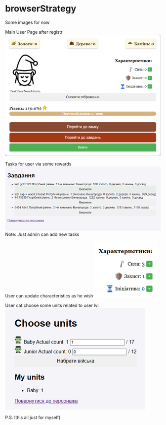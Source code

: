 # browserStrategy

Some images for now

Main User Page after registr
![alt text](AboutImg/MainScreen.png)


Tasks for user via some rewards
![alt text](AboutImg/CharTasksPage.png)
Note: Just admin can add new tasks

User can update  characteristics as he wish
![alt text](AboutImg/CharacteristicsUpdateImg.png)

User cat choose some units related to user lvl
![alt text](AboutImg/UnitPage.png)


P.S. Ithis all just for myself)
